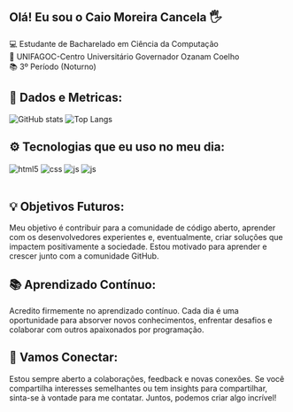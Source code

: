 ## Olá! Eu sou o Caio Moreira Cancela 🖐️
💻 Estudante de Bacharelado em Ciência da Computação     
🏫 UNIFAGOC-Centro Universitário Governador Ozanam Coelho  
📚 3º Período (Noturno)


## 📶 Dados e Metricas:

![GitHub stats](https://github-readme-stats.vercel.app/api?username=CaioMCancela&show_icons=true&theme=merko)
![Top Langs](https://github-readme-stats.vercel.app/api/top-langs/?username=CaioMCancela&layout=compact&theme=merko)


## ⚙️ Tecnologias que eu uso no meu dia:

<div style="display: inline_block">
  <img align="center" alt="html5" src="https://img.shields.io/badge/HTML5-E34F26?style=for-the-badge&logo=html5&logoColor=white" />
  <img align="center" alt="css" src="https://img.shields.io/badge/CSS3-1572B6?style=for-the-badge&logo=css3&logoColor=white" />
  <img align="center" alt="js" src="https://img.shields.io/badge/JavaScript-F7DF1E?style=for-the-badge&logo=javascript&logoColor=black" />
  <img align="center" alt="js" src="https://img.shields.io/badge/C%2B%2B-00599C?style=for-the-badge&logo=c%2B%2B&logoColor=white" />
  
</div><br/>

## 💡 Objetivos Futuros:

Meu objetivo é contribuir para a comunidade de código aberto, aprender com os desenvolvedores experientes e, eventualmente, criar soluções que impactem positivamente a sociedade. Estou motivado para aprender e crescer junto com a comunidade GitHub.

## 📚 Aprendizado Contínuo:

Acredito firmemente no aprendizado contínuo. Cada dia é uma oportunidade para absorver novos conhecimentos, enfrentar desafios e colaborar com outros apaixonados por programação.

## 🤝 Vamos Conectar:

Estou sempre aberto a colaborações, feedback e novas conexões. Se você compartilha interesses semelhantes ou tem insights para compartilhar, sinta-se à vontade para me contatar. Juntos, podemos criar algo incrível!
